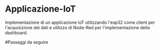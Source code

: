 # Applicazione-IoT
Implementazione di un applicazione IoT utilizzando l'esp32 come client per l'acquisizione dei dati e utilizzo di Node-Red per l'implementazione della dashboard.

#Passaggi da seguire
